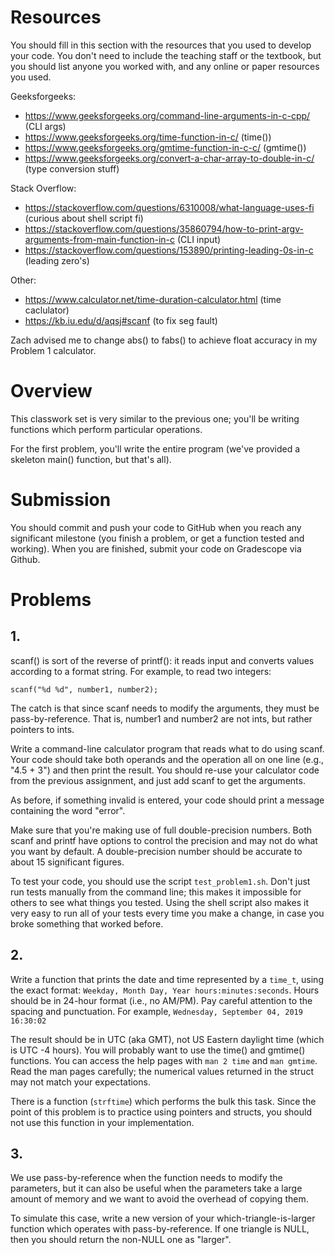 # Resources
You should fill in this section with the resources that you used to develop your code.  You don't need to include the teaching staff or the textbook, but you should list anyone you worked with, and any online or paper resources you used.

Geeksforgeeks: 
- https://www.geeksforgeeks.org/command-line-arguments-in-c-cpp/ (CLI args)
- https://www.geeksforgeeks.org/time-function-in-c/ (time())
- https://www.geeksforgeeks.org/gmtime-function-in-c-c/ (gmtime())
- https://www.geeksforgeeks.org/convert-a-char-array-to-double-in-c/ (type conversion stuff)

Stack Overflow: 
- https://stackoverflow.com/questions/6310008/what-language-uses-fi (curious about shell script fi)
- https://stackoverflow.com/questions/35860794/how-to-print-argv-arguments-from-main-function-in-c (CLI input)
- https://stackoverflow.com/questions/153890/printing-leading-0s-in-c (leading zero's)

Other: 
- https://www.calculator.net/time-duration-calculator.html (time caclulator)
- https://kb.iu.edu/d/aqsj#scanf (to fix seg fault)

Zach advised me to change abs() to fabs() to achieve float accuracy in my Problem 1 calculator. 

# Overview
This classwork set is very similar to the previous one; you'll be writing functions which perform particular operations.

For the first problem, you'll write the entire program (we've provided a skeleton main() function, but that's all).

# Submission
You should commit and push your code to GitHub when you reach any significant milestone (you finish a problem, or get a function tested and working).
When you are finished, submit your code on Gradescope via Github.

# Problems
## 1.
scanf() is sort of the reverse of printf(): it reads input and converts values according to a format string.  For example, to read two integers:

    scanf("%d %d", number1, number2);

The catch is that since scanf needs to modify the arguments, they must be pass-by-reference.  That is, number1 and number2 are not ints, but rather pointers to ints.

Write a command-line calculator program that reads what to do using scanf.  Your code should take both operands and the operation all on one line (e.g., "4.5 + 3") and then print the result.  You should re-use your calculator code from the previous assignment, and just add scanf to get the arguments.

As before, if something invalid is entered, your code should print a message containing the word "error".

Make sure that you're making use of full double-precision numbers.  Both scanf and printf have options to control the precision and may not do what you want by default.  A double-precision number should be accurate to about 15 significant figures.

To test your code, you should use the script `test_problem1.sh`.  Don't just run tests manually from the command line; this makes it impossible for others to see what things you tested.  Using the shell script also makes it very easy to run all of your tests every time you make a change, in case you broke something that worked before.

## 2.
Write a function that prints the date and time represented by a `time_t`, using the exact format: `Weekday, Month Day, Year hours:minutes:seconds`.  Hours should be in 24-hour format (i.e., no AM/PM).  Pay careful attention to the spacing and punctuation.
For example, `Wednesday, September 04, 2019 16:30:02`

The result should be in UTC (aka GMT), not US Eastern daylight time (which is UTC -4 hours).
You will probably want to use the time() and gmtime() functions.  You can access the help pages with `man 2 time` and `man gmtime`.
Read the man pages carefully; the numerical values returned in the struct may not match your expectations.

There is a function (`strftime`) which performs the bulk this task.  Since the point of this problem is to practice using pointers and structs, you should not use this function in your implementation.

## 3.
We use pass-by-reference when the function needs to modify the parameters, but it can also be useful when the parameters take a large amount of memory and we want to avoid the overhead of copying them.

To simulate this case, write a new version of your which-triangle-is-larger function which operates with pass-by-reference.  If one triangle is NULL, then you should return the non-NULL one as "larger".

